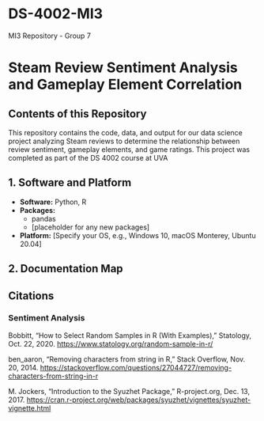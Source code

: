 # DS-4002-MI3
MI3 Repository - Group 7

# Steam Review Sentiment Analysis and Gameplay Element Correlation

## Contents of this Repository

This repository contains the code, data, and output for our data science project analyzing Steam reviews to determine the relationship between review sentiment, gameplay elements, and game ratings.  This project was completed as part of the DS 4002 course at UVA

## 1. Software and Platform

*   **Software:** Python, R
*   **Packages:**
    *   pandas
    *   [placeholder for any new packages]
*   **Platform:**  [Specify your OS, e.g., Windows 10, macOS Monterey, Ubuntu 20.04]

## 2. Documentation Map

## Citations

### Sentiment Analysis
Bobbitt, “How to Select Random Samples in R (With Examples),” Statology, Oct. 22, 2020. https://www.statology.org/random-sample-in-r/

ben_aaron, “Removing characters from string in R,” Stack Overflow, Nov. 20, 2014. https://stackoverflow.com/questions/27044727/removing-characters-from-string-in-r

M. Jockers, “Introduction to the Syuzhet Package,” R-project.org, Dec. 13, 2017. https://cran.r-project.org/web/packages/syuzhet/vignettes/syuzhet-vignette.html

